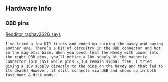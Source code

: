 ## Hardware Info

### OBD pins
[Redditor raghav2626 says](https://www.reddit.com/r/navdy/comments/8lkm9i/obd_cable_sourcesupplier/dzhffar/)
```
I’ve tried a few DIY tricks and ended up ruining the navdy and buying another one. There’s a bit of circuitry in the OBD connector and not in the magnetic base. When you bench test the Navdy with power into the right OBD pins, you’ll notice a 10v supply at the magnetic connector (pin 1&5) while pins 2,3,4 remain signal free. I tried giving a 10v supply directly to the pins on the Navdy and that led to its death! However, it still connects via USB and shows up in both fast boot & disk mode.
```
